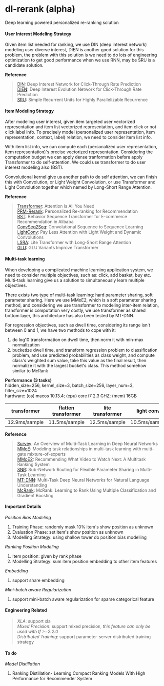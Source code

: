 # dl-rerank (alpha)
Deep learning powered personalized re-ranking solution

#### User Interest Modeling Strategy
Given item list needed for ranking, we use DIN (deep interest network) modeling user diverse interest, DIEN is another good solution for this problem, the problem with this solution is we need to do lots of engineering optimization to get good performance when we use RNN, may be SRU is a candidate solution.

**Reference**
> [DIN](https://arxiv.org/abs/1706.06978): Deep Interest Network for Click-Through Rate Prediction <br />
> [DIEN](https://arxiv.org/abs/1809.03672): Deep Interest Evolution Network for Click-Through Rate Prediction <br />
> [SRU](https://arxiv.org/abs/1709.02755): Simple Recurrent Units for Highly Parallelizable Recurrence <br />

#### Item Modeling Strategy
After modeling user interest, given item targeted user vectorized representation and item list vectorized representation, and item click or not click label info. To precisely model (personalized user representation, item representation, context, label) relation, we need to consider item list info.

With item list info, we can compute each (personalized user representation, item representation)'s precise vectorized representation. Considering the computation budget we can apply dense tranformation before apply Transformer to do self-attention. We could use transformer to do user interest modeling also (BST).

Convolutional kernel give us another path to do self attention, we can finish this with Convolution, or Light Weight Convolution, or use Transformer and Light Convolution together which named by Long-Short Range Attention.

**Reference**
>[Transformer](https://arxiv.org/abs/1706.03762): Attention Is All You Need <br />
>[PRM-Rerank](https://arxiv.org/abs/1904.06813): Personalized Re-ranking for Recommendation <br />
>[BST](https://arxiv.org/abs/1905.06874): Behavior Sequence Transformer for E-commerce Recommendation in Alibaba <br />
>[ConvSeq2Seq](https://arxiv.org/abs/1705.03122): Convolutional Sequence to Sequence Learning <br />
>[LightConv](https://arxiv.org/abs/1901.10430): Pay Less Attention with Light Weight and Dynamic Convolutions <br />
>[LSRA](https://arxiv.org/abs/2004.11886): Lite Transformer with Long-Short Range Attention <br />
>[GLU](https://arxiv.org/abs/2002.05202): GLU Variants Improve Transformer <br />

#### Multi-task learning
When developing a complicated machine learning application system, we need to consider multiple objectives, such as: click, add basket, buy etc. Multi-task learning give us a solution to simultaneously learn multiple objectives.  <br />

There exists two type of multi-task learning: hard parameter sharing, soft parameter sharing. Here we use MMoE2, which is a soft parameter sharing method, and considering we use transformer to modeling inter-item relation, transformer is computation very costly, we use transformer as shared bottom layer, this architecture has also been tested by MT-DNN.  <br />

For regression objectives, such as dwell time, considering its range isn't between 0 and 1, we have two methods to cope with it: <br />
1) do log10 transformation on dwell time, then norm it with min-max normalization <br />
2) bucketize dwell time, and transform regression problem to classification problem, and use predicted probabilities as class weight, and compute class's weighted sum value, take this value as the final result, then normalize it with the largest bucket's class. This method somehow similar to McRank <br />

**Performance (3 tasks)**<br />
hidden_size=256, kernel_size=3, batch_size=256, layer_num=3, filter_size=1024 <br />
hardware: (os) macos 10.13.4; (cpu) core i7 2.3 GHZ; (mem) 16GB <br />

| transformer   |      flatten transformer      |  lite transformer |  light conv    |
|---------------|:-----------------------------:|:-----------------:|:--------------:|
| 12.9ms/sample |         11.5ms/sample         |   12.5ms/sample  |  10.5ms/sample   |


**Reference**
> [Survey](https://arxiv.org/abs/1706.05098): An Overview of Multi-Task Learning in Deep Neural Networks <br />
> [MMoE](https://dl.acm.org/doi/10.1145/3219819.3220007): Modeling task relationships in multi-task learning with multi-gate mixture-of-experts <br />
> [MMoE2](https://dl.acm.org/doi/10.1145/3298689.3346997): Recommending What Video to Watch Next: A Multitask Ranking System <br />
> [SNR](https://research.google/pubs/pub47842/): Sub-Network Routing for Flexible Parameter Sharing in Multi-Task Learning <br />
> [MT-DNN](https://arxiv.org/abs/1901.11504): Multi-Task Deep Neural Networks for Natural Language Understanding <br />
> [McRank](https://papers.nips.cc/paper/3270-mcrank-learning-to-rank-using-multiple-classification-and-gradient-boosting.pdf): McRank: Learning to Rank Using Multiple Classification and Gradient Boosting


#### Important Details
*Position Bias Modeling* <br />
1) Training Phase: randomly mask 10% item's show position as unknown <br />
2) Evaluation Phase: set item's show position as unknown <br />
3) Modelling Strategy: using shallow tower do position bias modelling <br />

*Ranking Position Modeling* <br />
1) Item position: given by rank phase
2) Modelling Strategy: sum item position embedding to other item features <br />

*Embedding* <br />
1) support share embedding <br />

*Mini-batch aware Regularization*
1) support mini-batch aware regularization for sparse categorical feature <br />


#### Engineering Related
> *XLA*: support xla <br />
> *Mixed Precision*: support mixed precision, *this feature can only be used with tf >=2.2.0* <br />
> *Distributed Training*: support parameter-server distributed training strategy <br />

#### To do
*Model Distillation* <br />
1) Ranking Distillation- Learning Compact Ranking Models With High Performance for Recommender System
